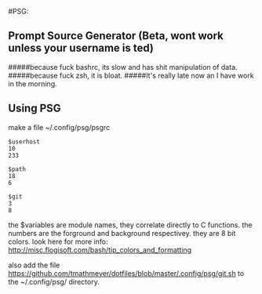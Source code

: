 #PSG:
## Prompt Source Generator (Beta, wont work unless your username is ted)

#####because fuck bashrc, its slow and has shit manipulation of data.
#####because fuck zsh, it is bloat.
#####It's really late now an I have work in the morning.


## Using PSG

make a file ~/.config/psg/psgrc
````
$userhost
10
233

$path
18
6

$git
3
8
````

the $variables are module names, they correlate directly to C functions.
the numbers are the forground and background respectivey. they are
8 bit colors. look here for more info: http://misc.flogisoft.com/bash/tip_colors_and_formatting

also add the file https://github.com/tmathmeyer/dotfiles/blob/master/.config/psg/git.sh
to the ~/.config/psg/ directory. 
